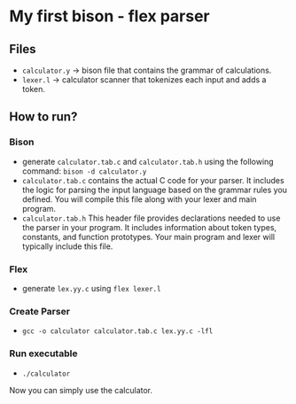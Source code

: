 # My first bison - flex parser

## Files
- `calculator.y` -> bison file that contains the grammar of calculations.
- `lexer.l` -> calculator scanner that tokenizes each input and adds a token.

## How to run?

### Bison
- generate `calculator.tab.c` and `calculator.tab.h` using the following command: `bison -d calculator.y`
 - `calculator.tab.c` contains the actual C code for your parser. It includes the logic for parsing the input language based on the grammar rules you defined. You will compile this file along with your lexer and main program.
 - `calculator.tab.h` This header file provides declarations needed to use the parser in your program. It includes information about token types, constants, and function prototypes. Your main program and lexer will typically include this file.

### Flex
- generate `lex.yy.c` using `flex lexer.l`

### Create Parser
- `gcc -o calculator calculator.tab.c lex.yy.c -lfl`

### Run executable
- `./calculator`

Now you can simply use the calculator.

